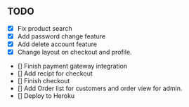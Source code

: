 ## TODO

- [x] Fix product search 
- [x] Add password change feature
- [x] Add delete account feature
- [x] Change layout on checkout and profile.
- [] Finish payment gateway integration
- [] Add recipt for checkout
- [] Finish checkout
- [] Add Order list for customers and order view for admin.
- [] Deploy to Heroku
 

